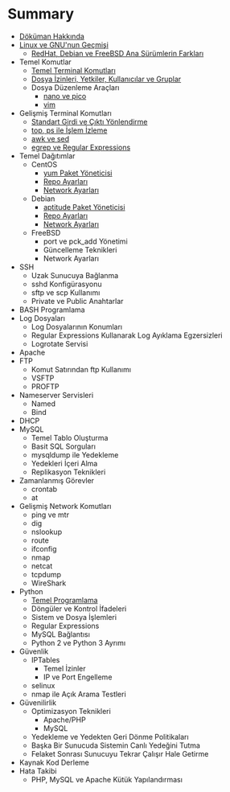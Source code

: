 # Summary

* [Döküman Hakkında](README.md)
* [Linux ve GNU'nun Geçmişi](chapter1/linux_ve_gnunun_gecmisi.md)
   * [RedHat, Debian ve FreeBSD Ana Sürümlerin Farkları](chapter1/anasurumlerin_farklari.md)
* Temel Komutlar
   * [Temel Terminal Komutları](chapter2/temel_terminal_komutlari.md)
   * [Dosya İzinleri, Yetkiler, Kullanıcılar ve Gruplar](chapter2/yetkiler.md)
   * Dosya Düzenleme Araçları
       * [nano ve pico](chapter2/nano_ve_pico.md)
       * [vim](chapter2/vim.md)
* Gelişmiş Terminal Komutları
   * [Standart Girdi ve Çıktı Yönlendirme](chapter3/standart_girdi_ve_cikti_yonlendirme.md)
   * [top, ps ile İşlem İzleme](chapter3/top_ps.md)
   * [awk ve sed](chapter3/awk_ve_sed.md)
   * [egrep ve Regular Expressions](chapter3/egrep_ve_regular_expressions.md)
* Temel Dağıtımlar
   * CentOS
       * [yum Paket Yöneticisi](chapter4/centos/yum.md)
       * [Repo Ayarları](chapter4/centos/centos_repo.md)
       * [Network Ayarları](chapter4/centos/centos_network.md)
   * Debian
       * [aptitude Paket Yöneticisi](chapter4/debian/aptitude.md)
       * [Repo Ayarları](chapter4/debian/debin_repo.md)
       * [Network Ayarları](chapter4/debian/debian_network.md)
   * FreeBSD
       * port ve pck_add Yönetimi
       * Güncelleme Teknikleri
       * Network Ayarları
* SSH
   * Uzak Sunucuya Bağlanma
   * sshd Konfigürasyonu
   * sftp ve scp Kullanımı
   * Private ve Public Anahtarlar
* BASH Programlama
* Log Dosyaları
   * Log Dosyalarının Konumları
   * Regular Expressions Kullanarak Log Ayıklama Egzersizleri
   * Logrotate Servisi
* Apache
* FTP
   * Komut Satırından ftp Kullanımı
   * VSFTP
   * PROFTP
* Nameserver Servisleri
   * Named
   * Bind
* DHCP
* MySQL
   * Temel Tablo Oluşturma
   * Basit SQL Sorguları
   * mysqldump ile Yedekleme
   * Yedekleri İçeri Alma
   * Replikasyon Teknikleri
* Zamanlanmış Görevler
   * crontab
   * at
* Gelişmiş Network Komutları
   * ping ve mtr
   * dig
   * nslookup
   * route
   * ifconfig
   * nmap
   * netcat
   * tcpdump
   * WireShark
* Python
   * [Temel Programlama](python/temel_programlama.md)
   * Döngüler ve Kontrol İfadeleri
   * Sistem ve Dosya İşlemleri
   * Regular Expressions
   * MySQL Bağlantısı
   * Python 2 ve Python 3 Ayrımı
* Güvenlik
   * IPTables
       * Temel İzinler
       * IP ve Port Engelleme
   * selinux
   * nmap ile Açık Arama Testleri
* Güvenilirlik
   * Optimizasyon Teknikleri
       * Apache/PHP
       * MySQL
   * Yedekleme ve Yedekten Geri Dönme Politikaları
   * Başka Bir Sunucuda Sistemin Canlı Yedeğini Tutma
   * Felaket Sonrası Sunucuyu Tekrar Çalışır Hale Getirme
* Kaynak Kod Derleme
* Hata Takibi
   * PHP, MySQL ve Apache Kütük Yapılandırması

